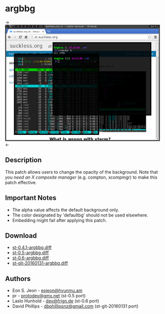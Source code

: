 argbbg
======

->[![Screenshot](st-argbbg-s.png)](st-argbbg.png)<-

## Description ##
This patch allows users to change the opacity of the background.
Note that *you need an X composite manager* (e.g. compton, xcompmgr) to
make this patch effective.

## Important Notes ##
 - The alpha value affects the default background only.
 - The color designated by 'defaultbg' should not be used elsewhere.
 - Embedding might fail after applying this patch.

## Download ##
 * [st-0.4.1-argbbg.diff](st-0.4.1-argbbg.diff)
 * [st-0.5-argbbg.diff](st-0.5-argbbg.diff)
 * [st-0.6-argbbg.diff](st-0.6-argbbg.diff)
 * [st-git-20160131-argbbg.diff](st-git-20160131-argbbg.diff)

## Authors ##
 * Eon S. Jeon - esjeon@hyunmu.am
 * pr - protodev@gmx.net (st-0.5 port)
 * Laslo Hunhold - dev@frign.de (st-0.6 port)
 * David Phillips - dbphillipsnz@gmail.com (st-git-20160131 port)
